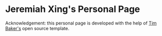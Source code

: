 # Jeremiah Xing's Personal Page

Acknowledgement: this personal page is developed with the help of [Tim Baker's](https://timbaker.me/) open source template.
